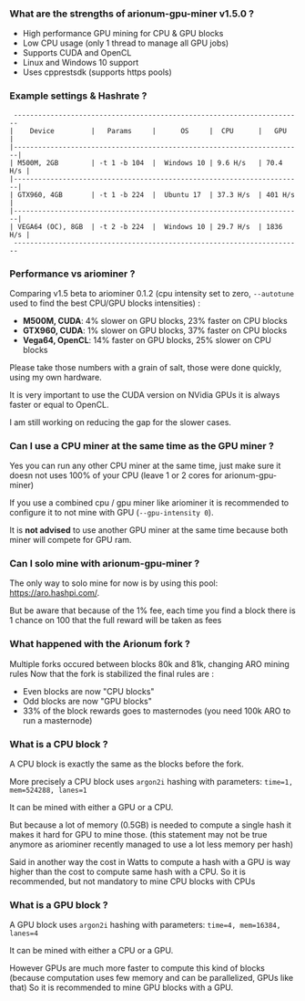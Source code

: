 ### What are the strengths of arionum-gpu-miner v1.5.0 ?

* High performance GPU mining for CPU & GPU blocks
* Low CPU usage (only 1 thread to manage all GPU jobs)
* Supports CUDA and OpenCL
* Linux and Windows 10 support
* Uses cpprestsdk (supports https pools)

### Example settings & Hashrate ?

     -----------------------------------------------------------------------
    |    Device         |   Params     |      OS     |  CPU      |   GPU    |
    |-----------------------------------------------------------------------|
    | M500M, 2GB        | -t 1 -b 104  |  Windows 10 | 9.6 H/s   | 70.4 H/s |
    |-----------------------------------------------------------------------|
    | GTX960, 4GB       | -t 1 -b 224  |  Ubuntu 17  | 37.3 H/s  | 401 H/s  |
    |-----------------------------------------------------------------------|
    | VEGA64 (OC), 8GB  | -t 2 -b 224  |  Windows 10 | 29.7 H/s  | 1836 H/s |
     -----------------------------------------------------------------------

### Performance vs ariominer ?

Comparing v1.5 beta to ariominer 0.1.2 (cpu intensity set to zero, ``--autotune`` used to find the best CPU/GPU blocks intensities) :

* **M500M, CUDA**: 4% slower on GPU blocks, 23% faster on CPU blocks
* **GTX960, CUDA**: 1% slower on GPU blocks, 37% faster on CPU blocks
* **Vega64, OpenCL**: 14% faster on GPU blocks, 25% slower on CPU blocks

Please take those numbers with a grain of salt, those were done quickly, using my own hardware.

It is very important to use the CUDA version on NVidia GPUs it is always faster or equal to OpenCL.

I am still working on reducing the gap for the slower cases.


### Can I use a CPU miner at the same time as the GPU miner ?

Yes you can run any other CPU miner at the same time, just make sure it doesn not uses 100% of your CPU (leave 1 or 2 cores for arionum-gpu-miner)

If you use a combined cpu / gpu miner like ariominer it is recommended to configure it to not mine with GPU (``--gpu-intensity 0``).

It is **not advised** to use another GPU miner at the same time because both miner will compete for GPU ram.

### Can I solo mine with arionum-gpu-miner ?

The only way to solo mine for now is by using this pool: https://aro.hashpi.com/.

But be aware that because of the 1% fee, each time you find a block there is 1 chance on 100 that the full reward will be taken as fees

### What happened with the Arionum fork ?

Multiple forks occured between blocks 80k and 81k, changing ARO mining rules
Now that the fork is stabilized the final rules are : 

  * Even blocks are now "CPU blocks"
  * Odd blocks are now "GPU blocks"
  * 33% of the block rewards goes to masternodes (you need 100k ARO to run a masternode)

### What is a CPU block ?

A CPU block is exactly the same as the blocks before the fork.

More precisely a CPU block uses `argon2i` hashing with parameters: `time=1, mem=524288, lanes=1`

It can be mined with either a GPU or a CPU.

But because a lot of memory (0.5GB) is needed to compute a single hash it makes it hard for GPU to mine those.
(this statement may not be true anymore as ariominer recently managed to use a lot less memory per hash)

Said in another way the cost in Watts to compute a hash with a GPU is way higher than the cost to compute same hash with a CPU.
So it is recommended, but not mandatory to mine CPU blocks with CPUs

### What is a GPU block ?

A GPU block uses `argon2i` hashing with parameters: `time=4, mem=16384, lanes=4`

It can be mined with either a CPU or a GPU.

However GPUs are much more faster to compute this kind of blocks (because computation uses few memory and can be parallelized, GPUs like that)
So it is recommended to mine GPU blocks with a GPU.

